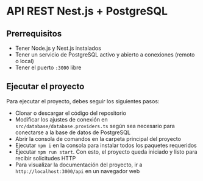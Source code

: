 # API REST Nest.js + PostgreSQL


## Prerrequisitos

- Tener Node.js y Nest.js instalados
- Tener un servicio de PostgreSQL activo y abierto a conexiones (remoto o local)
- Tener el puerto `:3000` libre


## Ejecutar el proyecto

Para ejecutar el proyecto, debes seguir los siguientes pasos:

- Clonar o descargar el código del repositorio
- Modificar los ajustes de conexión en `src/database/database.providers.ts` según sea necesario para conectarse a la base de datos de PostgreSQL
- Abrir la consola de comandos en la carpeta principal del proyecto
- Ejecutar `npm i` en la consola para instalar todos los paquetes requeridos
- Ejecutar `npm run start`. Con esto, el proyecto queda iniciado y listo para recibir solicitudes HTTP
- Para visualizar la documentación del proyecto, ir a `http://localhost:3000/api` en un navegador web